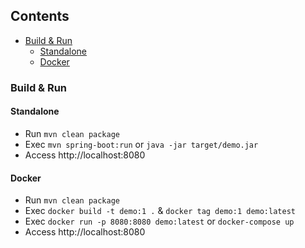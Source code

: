 ## Contents
- [Build & Run](#build-&-run)
  - [Standalone](#standalone)
  - [Docker](#docker)
  
### Build & Run
#### Standalone
+ Run `mvn clean package`
+ Exec `mvn spring-boot:run` or `java -jar target/demo.jar`
+ Access http://localhost:8080 

#### Docker
+ Run `mvn clean package`
+ Exec `docker build -t demo:1 .` & `docker tag demo:1 demo:latest`
+ Exec `docker run -p 8080:8080 demo:latest` or `docker-compose up`
+ Access http://localhost:8080

